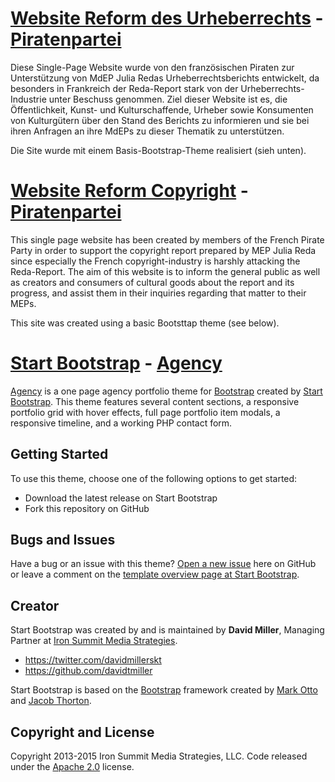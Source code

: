 # [Website Reform des Urheberrechts](https:/reformcopyright.eu) - [Piratenpartei](https://www.piratenpartei.de/)

Diese Single-Page Website wurde von den französischen Piraten zur Unterstützung von MdEP Julia Redas Urheberrechtsberichts entwickelt, da besonders in Frankreich der Reda-Report stark von der Urheberrechts-Industrie unter Beschuss genommen.
Ziel dieser Website ist es, die Öffentlichkeit, Kunst- und Kulturschaffende, Urheber sowie Konsumenten von Kulturgütern über den Stand des Berichts zu informieren und sie bei ihren Anfragen an ihre MdEPs zu dieser Thematik zu unterstützen.


Die Site wurde mit einem Basis-Bootstrap-Theme realisiert (sieh unten).


# [Website Reform Copyright](https://reformcopyright.eu/en.html) - [Piratenpartei](https://www.piratenpartei.de/)

This single page website has been created by members of the French Pirate Party in order to support the copyright report prepared by MEP Julia Reda since especially the French copyright-industry is harshly attacking the Reda-Report.
The aim of this website is to inform the general public as well as creators and consumers of cultural goods about the report and its progress, and assist them in their inquiries regarding that matter to their MEPs. 


This site was created using a basic Bootsttap theme (see below).

# [Start Bootstrap](http://startbootstrap.com/) - [Agency](http://startbootstrap.com/template-overviews/agency/)

[Agency](http://startbootstrap.com/template-overviews/agency/) is a one page agency portfolio theme for [Bootstrap](http://getbootstrap.com/) created by [Start Bootstrap](http://startbootstrap.com/). This theme features several content sections, a responsive portfolio grid with hover effects, full page portfolio item modals, a responsive timeline, and a working PHP contact form.

## Getting Started

To use this theme, choose one of the following options to get started:
* Download the latest release on Start Bootstrap
* Fork this repository on GitHub

## Bugs and Issues

Have a bug or an issue with this theme? [Open a new issue](https://github.com/IronSummitMedia/startbootstrap-agency/issues) here on GitHub or leave a comment on the [template overview page at Start Bootstrap](http://startbootstrap.com/template-overviews/agency/).

## Creator

Start Bootstrap was created by and is maintained by **David Miller**, Managing Partner at [Iron Summit Media Strategies](http://www.ironsummitmedia.com/).

* https://twitter.com/davidmillerskt
* https://github.com/davidtmiller

Start Bootstrap is based on the [Bootstrap](http://getbootstrap.com/) framework created by [Mark Otto](https://twitter.com/mdo) and [Jacob Thorton](https://twitter.com/fat).

## Copyright and License

Copyright 2013-2015 Iron Summit Media Strategies, LLC. Code released under the [Apache 2.0](https://github.com/IronSummitMedia/startbootstrap-agency/blob/gh-pages/LICENSE) license.
